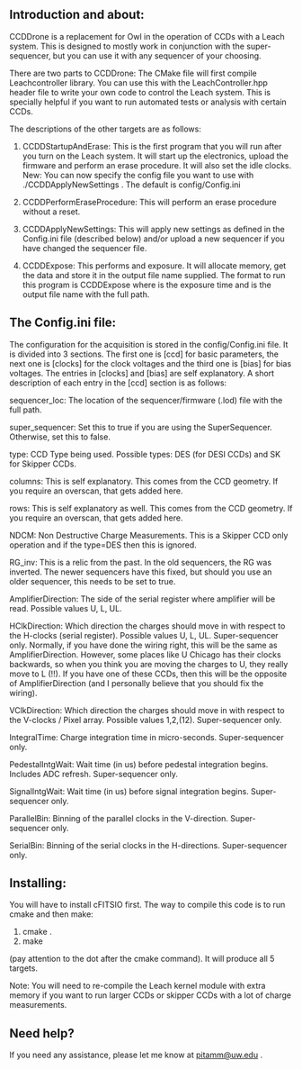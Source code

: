﻿Introduction and about:
-----------------------------------------------------------

CCDDrone is a replacement for Owl in the operation of CCDs with a Leach system. This is designed to mostly work in conjunction with the super-sequencer, but you can use it with any sequencer of your choosing.

There are two parts to CCDDrone: The CMake file will first compile Leachcontroller library. You can use this with the LeachController.hpp header file to write your own code to control the Leach system. This is specially helpful if you want to run automated tests or analysis with certain CCDs. 

The descriptions of the other targets are as follows:

1. CCDDStartupAndErase: This is the first program that you will run after you turn on the Leach system. It will start up the electronics, upload the firmware and perform an erase procedure. It will also set the idle clocks. New: You can now specify the config file you want to use with ./CCDDApplyNewSettings <config file> . The default is config/Config.ini

2. CCDDPerformEraseProcedure: This will perform an erase procedure without a reset.

3. CCDDApplyNewSettings: This will apply new settings as defined in the Config.ini file (described below) and/or upload a new sequencer if you have changed the sequencer file. 

4. CCDDExpose: This performs and exposure. It will allocate memory, get the data and store it in the output file name supplied. The format to run this program is CCDDExpose <exp> <output> where <exp> is the exposure time and <output> is the output file name with the full path.


The Config.ini file:
-----------------------------------------------------------

The configuration for the acquisition is stored in the config/Config.ini file. It is divided into 3 sections. The first one is [ccd] for basic parameters, the next one is [clocks] for the clock voltages and the third one is [bias] for bias voltages. The entries in [clocks] and [bias] are self explanatory. A short description of each entry in the [ccd] section is as follows:

sequencer_loc: The location of the sequencer/firmware (.lod) file with the full path.

super_sequencer: Set this to true if you are using the SuperSequencer. Otherwise, set this to false. 

type: CCD Type being used. Possible types: DES (for DESI CCDs) and SK for Skipper CCDs.

columns: This is self explanatory. This comes from the CCD geometry. If you require an overscan, that gets added here.

rows: This is self explanatory as well. This comes from the CCD geometry. If you require an overscan, that gets added here.

NDCM: Non Destructive Charge Measurements. This is a Skipper CCD only operation and if the type=DES then this is ignored.

RG_inv: This is a relic from the past. In the old sequencers, the RG was inverted. The newer sequencers have this fixed, but should you use an older sequencer, this needs to be set to true.

AmplifierDirection: The side of the serial register where amplifier will be read. Possible values U, L, UL. 

HClkDirection: Which direction the charges should move in with respect to the H-clocks (serial register). Possible values U, L, UL. Super-sequencer only. Normally, if you have done the wiring right, this will be the same as AmplifierDirection. However, some places like U Chicago has their clocks backwards, so when you think you are moving the charges to U, they really move to L (!!). If you have one of these CCDs, then this will be the opposite of AmplifierDirection (and I personally believe that you should fix the wiring).

VClkDirection: Which direction the charges should move in with respect to the V-clocks / Pixel array. Possible values 1,2,(12). Super-sequencer only.

IntegralTime: Charge integration time in micro-seconds. Super-sequencer only.

PedestalIntgWait: Wait time (in us) before pedestal integration begins. Includes ADC refresh. Super-sequencer only.

SignalIntgWait: Wait time (in us) before signal integration begins. Super-sequencer only.

ParallelBin: Binning of the parallel clocks in the V-direction. Super-sequencer only.

SerialBin: Binning of the serial clocks in the H-directions. Super-sequencer only.




Installing:
-----------------------------------------------------------

You will have to install cFITSIO first. The way to compile this code is to run cmake and then make:

1. cmake . 
2. make

(pay attention to the dot after the cmake command). It will produce all 5 targets.

Note: You will need to re-compile the Leach kernel module with extra memory if you want to run larger CCDs or skipper CCDs with a lot of charge measurements.



Need help? 
-----------------------------------------------------------

If you need any assistance, please let me know at pitamm@uw.edu .
